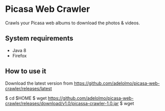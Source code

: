 # Picasa Web Crawler

Crawls your Picasa web albums to download the photos & videos.

## System requirements

- Java 8
- Firefox

## How to use it

Download the latest version from https://github.com/adelolmo/picasa-web-crawler/releases/latest

$ cd $HOME
$ wget https://github.com/adelolmo/picasa-web-crawler/releases/download/v1.0/picassa-crawler-1.0.jar
$ wget
